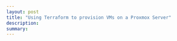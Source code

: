 ```yaml
---
layout: post
title: "Using Terraform to provision VMs on a Proxmox Server"
description: 
summary: 
---
```



